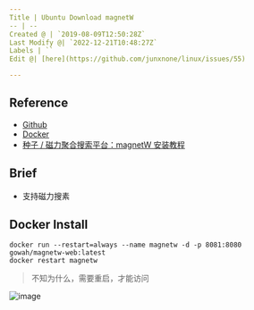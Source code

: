 ```yaml
---
Title | Ubuntu Download magnetW
-- | --
Created @ | `2019-08-09T12:50:28Z`
Last Modify @| `2022-12-21T10:48:27Z`
Labels | ``
Edit @| [here](https://github.com/junxnone/linux/issues/55)

---
```

## Reference
- [Github](https://github.com/dengyuhan/magnetW)
- [Docker](https://hub.docker.com/r/gowah/magnetw-web)
- [种子 / 磁力聚合搜索平台：magnetW 安装教程](https://www.moewah.com/archives/2112.html)

## Brief
- 支持磁力搜素

## Docker Install

```
docker run --restart=always --name magnetw -d -p 8081:8080 gowah/magnetw-web:latest
docker restart magnetw
```
> 不知为什么，需要重启，才能访问

![image](https://user-images.githubusercontent.com/2216970/62780036-5e129a80-bae7-11e9-875e-4e04f59bf641.png)

